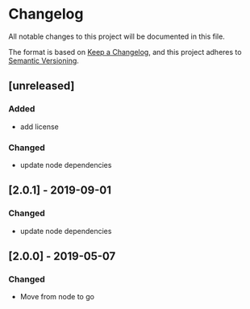 # Changelog
All notable changes to this project will be documented in this file.

The format is based on [Keep a Changelog](https://keepachangelog.com/en/1.0.0/),
and this project adheres to [Semantic Versioning](https://semver.org/spec/v2.0.0.html).

## [unreleased]

### Added
- add license

### Changed
- update node dependencies

## [2.0.1] - 2019-09-01

### Changed
- update node dependencies

## [2.0.0] - 2019-05-07

### Changed
- Move from node to go
